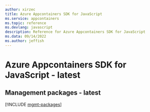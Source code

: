 ```yaml
---
author: xirzec
title: Azure Appcontainers SDK for JavaScript
ms.service: appcontainers
ms.topic: reference
ms.devlang: javascript
description: Reference for Azure Appcontainers SDK for JavaScript
ms.data: 09/14/2022
ms.author: jeffish
---
```

# Azure Appcontainers SDK for JavaScript - latest

## Management packages - latest
[!INCLUDE [mgmt-packages](appcontainers-mgmt-index.md)]